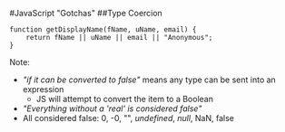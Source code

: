 #JavaScript "Gotchas"
##Type Coercion

```
function getDisplayName(fName, uName, email) {
    return fName || uName || email || "Anonymous";
}
```

Note:
+ _"if it can be converted to false"_ means any type can be sent into an expression
    + JS will attempt to convert the item to a Boolean
+ _"Everything without a 'real' is considered false"_
+ All considered false: 0, -0, "", _undefined_, _null_, NaN, false